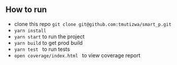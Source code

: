 ## How to run

- clone this repo `git clone git@github.com:tmutizwa/smart_p.git`
- `yarn install`
- `yarn start` to run the project
- `yarn build` to get prod build
- `yarn test ` to run tests
- `open coverage/index.html ` to view coverage report
